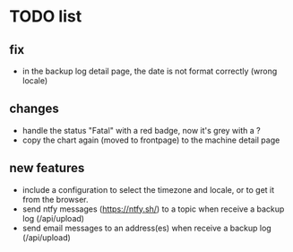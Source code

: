 # TODO list 

## fix

- in the backup log detail page, the date is not format correctly (wrong locale)


## changes

- handle the status "Fatal"  with a red badge, now it's grey with a ? 
- copy the chart again (moved to frontpage) to the machine detail page


## new features

- include a configuration to select the timezone and locale, or to get it from the browser.
- send ntfy messages (https://ntfy.sh/) to a topic when receive a backup log (/api/upload)
- send email messages to an address(es) when receive a backup log (/api/upload)

